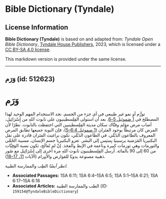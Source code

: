 # Bible Dictionary (Tyndale)

## License Information

**Bible Dictionary (Tyndale)** is based on and adapted from: _Tyndale Open Bible Dictionary_, [Tyndale House Publishers](https://tyndaleopenresources.com/), 2023, which is licensed under a [CC BY-SA 4.0 license](https://creativecommons.org/licenses/by-sa/4.0/legalcode.en).

This markdown version is provided under the same license.



--------------------------------

## وَرَم (id: 512623)

وَرَم
=====

تورُّم أو نمو غير طبيعي في أي جزء من الجسم. نجد الاستخدام المهم الوحيد لهذا المصطلح في [1 صَموئِيل 5–6](https://ref.ly/1Sam5:1-1Sam6:21). بعد أن استولى الفِلِسطينيون على تابوت ٱللهِ من إِسْرَائِيل، أصاب مرض مؤلم وفتَّاك سكان مدينة الفِلِسطينيين التي احتفظت بالتابوت. نظرًا لأن المرض كان مرتبطًا بوجود الفئران ([1 صموئيل 6:4–5](https://ref.ly/1Sam6:4-1Sam6:5))، فإن النوبة جميعها تطابق المرض المعروف بالطاعون الدَبْلي. في الطاعون الدَبْلي، تكون براغيث الفئران قادرة على نقل البكتيريا المَرَضية *يرسينيا بِستِس* إلى البشر. تغزو البكتيريا جسم الإنسان، مسببة الحُمَّى والتورمات وهي تورمات كبيرة وناعمة في الإبط والفخذ. إنْ لم تُعالَج، تكون نسبة الوَفِيَّات من 60 إلى 90 بالمائة. أرسل الفِلِسطينيون تابوت ٱللهِ مرة أخرى إلى إِسْرَائِيل مع صُور ذهبية مصنوعة يدويًا للقوارض والأورام (الآيات [11، 17–18](https://ref.ly/1Sam6:11,1Sam6:17-1Sam6:18)).

*انظر أيضًا* الطِب والممارسة الطبية.

* **Associated Passages:** 1SA 6:11; 1SA 6:4–1SA 6:5; 1SA 5:1–1SA 6:21; 1SA 6:17–1SA 6:18
* **Associated Articles:** الطب والممارسة الطبية (ID: `159154@TyndaleBibleDictionary`)

